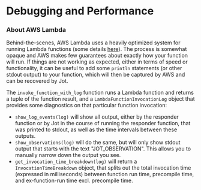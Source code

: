 # Debugging and Performance

### About AWS Lambda
Behind-the-scenes, AWS Lambda uses a heavily optimized system for running Lambda functions (some details [here](https://www.amazon.science/blog/how-awss-firecracker-virtual-machines-work)). The process is somewhat opaque and AWS makes few guarantees about exactly how your function will run. If things are not working as expected, either in terms of speed or functionality, it can be useful to add some `println` statements (or other stdout output) to your function, which will then be captured by AWS and can be recovered by Jot.

The `invoke_function_with_log` function runs a Lambda function and returns a tuple of the function result, and a `LambdaFunctionInvocationLog` object that provides some diagnostics on that particular function invocation:
- `show_log_events(log)` will show all output, either by the responder function or by Jot in the course of running the responder function, that was printed to stdout, as well as the time intervals between these outputs.
- `show_observations(log)` will do the same, but will only show stdout output that starts with the text "JOT_OBSERVATION". This allows you to manually narrow down the output you see.
- `get_invocation_time_breakdown(log)` will return a `InvocationTimeBreakdown` object, that splits out the total invocation time (expressed in milliseconds) between function run time, precompile time, and ex-function-run time excl. precompile time.
